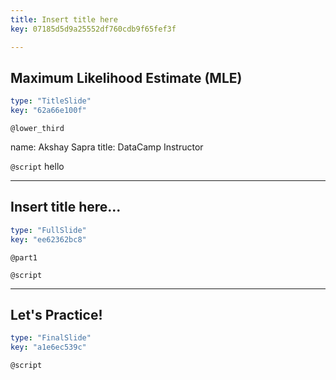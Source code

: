 ```yaml
---
title: Insert title here
key: 07185d5d9a25552df760cdb9f65fef3f

---
```

## Maximum Likelihood Estimate (MLE)

```yaml
type: "TitleSlide"
key: "62a66e100f"
```

`@lower_third`

name: Akshay Sapra
title: DataCamp Instructor


`@script`
hello


---
## Insert title here...

```yaml
type: "FullSlide"
key: "ee62362bc8"
```

`@part1`



`@script`



---
## Let's Practice!

```yaml
type: "FinalSlide"
key: "a1e6ec539c"
```

`@script`


